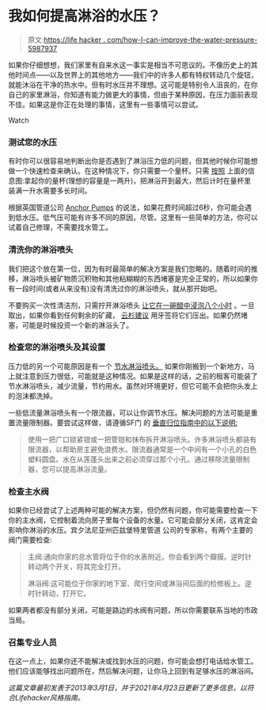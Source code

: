 # 我如何提高淋浴的水压？

> 原文:[https://life hacker . com/how-I-can-improve-the-water-pressure-5987937](https://lifehacker.com/how-can-i-improve-the-water-pressure-in-my-shower-5987937)

如果你仔细想想，我们家里有自来水这一事实是相当不可思议的。不像历史上的其他时间点——以及世界上的其他地方——我们中的许多人都有特权转动几个旋钮，就能沐浴在干净的热水中。但有时水压并不理想。这可能是特别令人沮丧的，在你自己的家里淋浴，你知道有能力做更大的事情，但由于某种原因，在压力面前表现不佳。如果这是你正在处理的事情，这里有一些事情可以尝试。

Watch

### **测试您的水压**

有时你可以很容易地判断出你是否遇到了淋浴压力低的问题，但其他时候你可能想做一个快速检查来确认。在这种情况下，你只需要一个量杯。只需 [按照](https://www.anchorpumps.com/blog/increase-water-pressure-shower/) 上面的信息图:拿起你的量杯(理想的容量是一两升)，把淋浴开到最大，然后计时在量杯里装满一升水需要多长时间。

根据英国管道公司 [Anchor Pumps](https://www.anchorpumps.com/blog/increase-water-pressure-shower/) 的说法，如果花费时间超过6秒，你可能会遇到低水压。低气压可能有许多不同的原因，尽管。这里有一些简单的方法，你可以试着自己修理，不需要找水管工。

### **清洗你的淋浴喷头**

我们把这个放在第一位，因为有时最简单的解决方案是我们忽略的。随着时间的推移，淋浴喷头被矿物质沉积物和其他粘糊糊的东西堵塞是完全正常的，所以如果你有一段时间(或者从来没有)没有清洗过你的淋浴喷头，就从那开始吧。

不要购买一次性清洁剂，只需拧开淋浴喷头 [让它在一碗醋中浸泡八个小时](https://lifehacker.com/clean-every-part-of-your-shower-with-household-items-1508395198#:~:text=Cover%20your%20shower%20faucet%20with,let%20it%20dry%2C%20then%20rehang.) 。一旦取出，如果你看到任何剩余的矿藏， [云杉建议](https://www.thespruce.com/increase-low-shower-pressure-4052359) 用牙签将它们压出。如果仍然堵塞，可能是时候投资一个新的淋浴头了。

### **检查您的淋浴喷头及其设置**

压力低的另一个可能原因是有一个 [节水淋浴喷头。](https://blog.constellation.com/2017/06/23/best-low-flow-shower-heads/) 如果你刚搬到一个新地方，马上就注意到压力很低，可能就是这种情况。如果是这样的话，之前的租客可能装了节水淋浴喷头，减少流量，节约用水。虽然对环境更好，但它可能不会把你头发上的泡沫都洗掉。

一些低流量淋浴喷头有一个限流器，可以让你调节水压。解决问题的方法可能是重置流量限制器。要尝试这样做，请遵循SF门 的 [垂直归位指南中的以下说明:](https://homeguides.sfgate.com/improve-shower-flow-47464.html)

> 使用一把广口锁紧钳或一把管钳和抹布拆开淋浴喷头。许多淋浴喷头都装有限流器，以帮助房主避免浪费水。限流器通常是一个中间有一个小孔的白色塑料圆盘。水在从莲蓬头出来之前必须穿过那个小孔。通过移除流量限制器，您可以提高淋浴流量。

### **检查主水阀**

如果你已经尝试了上述两种可能的解决方案，但仍然有问题，你可能需要检查一下你的主水阀，它控制着流向房子里每个设备的水量。它可能会部分关闭，这肯定会影响你淋浴的水压。宾夕法尼亚州匹兹堡特里管道 公司的专家称，有两个主要的阀门需要检查:

> 主阀:通向你家的总水管将位于你的水表附近。你会看到两个瓣膜。逆时针转动两个开关，将其完全打开。
> 
> 淋浴阀:这可能位于你家的地下室、爬行空间或淋浴间后面的检修板上。逆时针转动，打开它。

如果两者都没有部分关闭，可能是路边的水阀有问题，所以你需要联系当地的市政当局。

### **召集专业人员**

在这一点上，如果你还不能解决或找到水压的问题，你可能会想打电话给水管工。他们应该能够找出问题所在，然后解决问题，让你马上回到有足够水压的淋浴间。

*这篇文章最初发表于2013年3月1日，并于2021年4月23日更新了更多信息，以符合Lifehacker风格指南。*